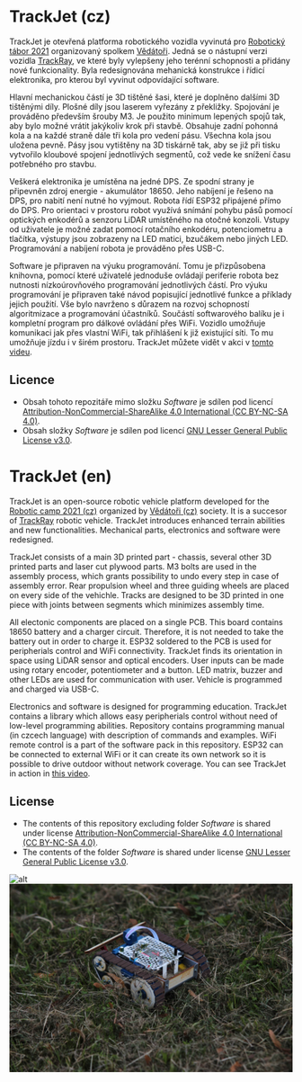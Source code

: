 # TrackJet (cz)
TrackJet je otevřená platforma robotického vozidla vyvinutá pro [Robotický tábor 2021](http://wp.vedatori.com/pobytove-tabory/) organizovaný spolkem [Vědátoři](http://wp.vedatori.com/). Jedná se o nástupní verzi vozidla [TrackRay](https://github.com/vedatori/TrackRay), ve které byly vylepšeny jeho terénní schopnosti a přidány nové funkcionality. Byla redesignována mehanická konstrukce i řídicí elektronika, pro kterou byl vyvinut odpovídající software. 

Hlavní mechanickou částí je 3D tištěné šasi, které je doplněno dalšími 3D tištěnými díly. Plošné díly jsou laserem vyřezány z překližky. Spojování je prováděno především šrouby M3. Je použito minimum lepených spojů tak, aby bylo možné vrátit jakýkoliv krok při stavbě. Obsahuje zadní pohonná kola a na každé straně dále tři kola pro vedení pásu. Všechna kola jsou uložena pevně. Pásy jsou vytištěny na 3D tiskárně tak, aby se již při tisku vytvořilo kloubové spojení jednotlivých segmentů, což vede ke snížení času potřebného pro stavbu.

Veškerá elektronika je umístěna na jedné DPS. Ze spodní strany je připevněn zdroj energie - akumulátor 18650. Jeho nabíjení je řešeno na DPS, pro nabití není nutné ho vyjmout. Robota řídí ESP32 připájené přímo do DPS. Pro orientaci v prostoru robot využívá snímání pohybu pásů pomocí optických enkodérů a senzoru LiDAR umístěného na otočné konzoli. Vstupy od uživatele je možné zadat pomocí rotačního enkodéru, potenciometru a tlačítka, výstupy jsou zobrazeny na LED matici, bzučákem nebo jiných LED. Programování a nabíjení robota je prováděno přes USB-C.

Software je připraven na výuku programování. Tomu je přizpůsobena knihovna, pomocí které uživatelé jednoduše ovládají periferie robota bez nutnosti nízkoúrovňového programování jednotlivých částí. Pro výuku programování je připraven také návod popisující jednotlivé funkce a příklady jejich použití. Vše bylo navrženo s důrazem na rozvoj schopností algoritmizace a programování účastníků.
Součástí softwarového balíku je i kompletní program pro dálkové ovládání přes WiFi. Vozidlo umožňuje komunikaci jak přes vlastní WiFi, tak přihlášení k již existující síti. To mu umožňuje jízdu i v širém prostoru. TrackJet můžete vidět v akci v [tomto videu](https://www.youtube.com/watch?v=zHig3jCnhBY).

## Licence
* Obsah tohoto repozitáře mimo složku *Software* je sdílen pod licencí [Attribution-NonCommercial-ShareAlike 4.0 International (CC BY-NC-SA 4.0)](https://creativecommons.org/licenses/by-nc-sa/4.0/).
* Obsah složky *Software* je sdílen pod licencí [GNU Lesser General Public License v3.0](https://www.gnu.org/licenses/lgpl-3.0.en.html).

# TrackJet (en)

TrackJet is an open-source robotic vehicle platform developed for the [Robotic camp 2021 (cz)](http://wp.vedatori.com/pobytove-tabory/) organized by [Vědátoři (cz)](http://wp.vedatori.com/) society. It is a succesor of [TrackRay](https://github.com/vedatori/TrackRay) robotic vehicle. TrackJet introduces enhanced terrain abilities and new functionalities. Mechanical parts, electronics and software were redesigned.

TrackJet consists of a main 3D printed part - chassis, several other 3D printed parts and laser cut plywood parts. M3 bolts are used in the assembly process, which grants possibility to undo every step in case of assembly error. Rear propulsion wheel and three guiding wheels are placed on every side of the vehichle. Tracks are designed to be 3D printed in one piece with joints between segments which minimizes assembly time.

All electonic components are placed on a single PCB. This board contains 18650 battery and a charger circuit. Therefore, it is not needed to take the battery out in order to charge it. ESP32 soldered to the PCB is used for peripherials control and WiFi connectivity. TrackJet finds its orientation in space using LiDAR sensor and optical encoders. User inputs can be made using rotary encoder, potentiometer and a button. LED matrix, buzzer and other LEDs are used for communication with user. Vehicle is programmed and charged via USB-C.

Electronics and software is designed for programming education. TrackJet contains a library which allows easy peripherials control without need of low-level programming abilities. Repository contains programming manual (in czcech language) with description of commands and examples.
WiFi remote control is a part of the software pack in this repository. ESP32 can be connected to external WiFi or it can create its own network so it is possible to drive outdoor without network coverage. You can see TrackJet in action in [this video](https://www.youtube.com/watch?v=zHig3jCnhBY).

## License
* The contents of this repository excluding folder *Software* is shared under license [Attribution-NonCommercial-ShareAlike 4.0 International (CC BY-NC-SA 4.0)](https://creativecommons.org/licenses/by-nc-sa/4.0/).
* The contents of the folder *Software* is shared under license [GNU Lesser General Public License v3.0](https://www.gnu.org/licenses/lgpl-3.0.en.html).

![alt](Manuals/SupportFiles/DSC_0323.jpg)
![alt](Manuals/SupportFiles/IMG_7559-min.jpg)
